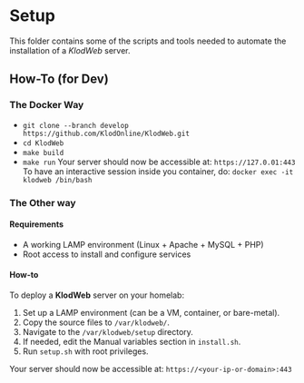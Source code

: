 # Setup

This folder contains some of the scripts and tools needed to automate the installation of a _KlodWeb_ server.

## How-To (for Dev)
### The Docker Way
 - `git clone --branch develop https://github.com/KlodOnline/KlodWeb.git`
 - `cd KlodWeb`
 - `make build`
 - `make run`
Your server should now be accessible at: `https://127.0.01:443`
To have an interactive session inside you container, do: `docker exec -it klodweb /bin/bash`

### The Other way
#### Requirements
- A working LAMP environment (Linux + Apache + MySQL + PHP)
- Root access to install and configure services

#### How-to
To deploy a **KlodWeb** server on your homelab:
1. Set up a LAMP environment (can be a VM, container, or bare-metal).
2. Copy the source files to `/var/klodweb/`.
3. Navigate to the `/var/klodweb/setup` directory.
4. If needed, edit the Manual variables section in `install.sh`.
5. Run `setup.sh` with root privileges.

Your server should now be accessible at: `https://<your-ip-or-domain>:443`
